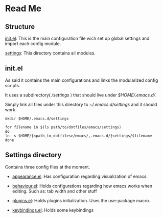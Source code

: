 # Read Me

## Structure

[init.el](./init.el): This is the main configuration file wich set up
global settings and import each config module.

[settings](./settings): This directory contains all modules.

## init.el

As said it contains the main configurations and links the modularized
config scripts.

It uses a subdirectory( */settings* ) that should live under
*$HOME/.emacs.d/*.

Simply link all files under this directory to *~/.emacs.d/settings* and it should work.

``` shell
mkdir $HOME/.emacs.d/settings
```

``` shell
for filename in $(ls path/to/dotfiles/emacs/settings)
do
ln -s $HOME/{<path_to_dotfiles>/emacs/,.emacs.d/}settings/$filename 
done

```

## Settings directory

Contains three config files at the moment.

  * [appearance.el][./appearance.el]: Has configuration regarding
  visualization of emacs.

  * [behaviour.el][./behaviour.el]: Holds configurations regarding how
  emacs works when editing. Such as: tab width and other stuff
  
  * [plugins.el][./plugins.el]: Holds plugins initialization. Uses the use-package macro.
  
  * [keybindings.el][./keybindings.el]: Holds some keybindings


[./appearance.el]: ./appearance.el "appearance"

[./behaviour.el]: ./behaviour.el "behaviour"

[./plugins.el]: ./plugins.el "plugins"

[./keybindings.el]: ./keybindings.el "keybindings"
